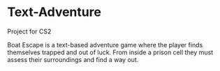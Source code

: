 # Text-Adventure
Project for CS2

Boat Escape is a text-based adventure game where the player finds themselves trapped and out of luck. From inside a prison cell they must assess their surroundings and find a way out. 

